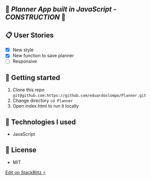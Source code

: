 ## :calendar: _Planner App built in JavaScript - CONSTRUCTION_ :calendar:

## :clipboard: User Stories

- [x] New style
- [x] New function to save planner
- [ ] Responsive

## :memo: Getting started

1. Clone this repo `git@github.com:https://github.com/eduardoslompo/Planner.git`
2. Change directory `cd Planner`
3. Open index.html to run it locally

## :construction: Technologies I used

- JavaScript

## :scroll: License
- MIT

[Edit on StackBlitz ⚡️](https://stackblitz.com/edit/js-bstvha)
